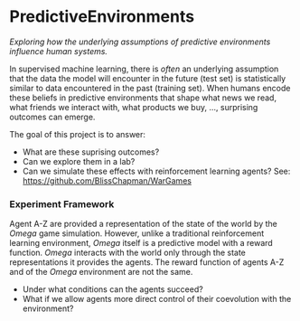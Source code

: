 # PredictiveEnvironments
_Exploring how the underlying assumptions of predictive environments influence human systems._

In supervised machine learning, there is _often_ an underlying assumption that the data the model will encounter in the future (test set) is statistically similar to data encountered in the past (training set). When humans encode these beliefs in predictive environments that shape what news we read, what friends we interact with, what products we buy, ..., surprising outcomes can emerge.

The goal of this project is to answer:
- What are these suprising outcomes?
- Can we explore them in a lab?
- Can we simulate these effects with reinforcement learning agents? See: https://github.com/BlissChapman/WarGames

### Experiment Framework
Agent A-Z are provided a representation of the state of the world by the _Omega_ game simulation. However, unlike a traditional reinforcement learning environment, _Omega_ itself is a predictive model with a reward function. _Omega_ interacts with the world only through the state representations it provides the agents. The reward function of agents A-Z and of the _Omega_ environment are not the same. 

- Under what conditions can the agents succeed?
- What if we allow agents more direct control of their coevolution with the environment?
